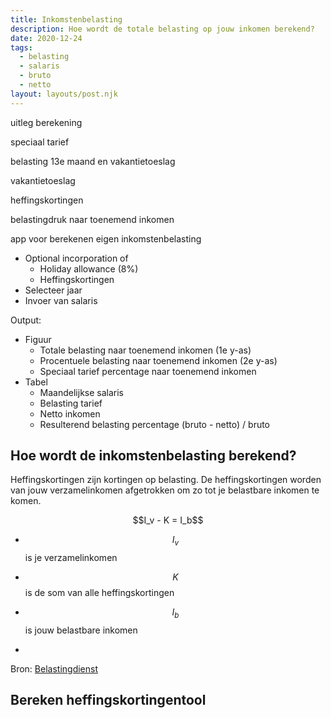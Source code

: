 ```yaml
---
title: Inkomstenbelasting
description: Hoe wordt de totale belasting op jouw inkomen berekend?
date: 2020-12-24
tags:
  - belasting
  - salaris
  - bruto
  - netto
layout: layouts/post.njk
---
```




uitleg berekening

speciaal tarief 

belasting 13e maand en vakantietoeslag

vakantietoeslag

heffingskortingen

belastingdruk naar toenemend inkomen



app voor berekenen eigen inkomstenbelasting

* Optional incorporation of
  * Holiday allowance (8%)
  * Heffingskortingen
* Selecteer jaar
* Invoer van salaris



Output:

* Figuur
  * Totale belasting naar toenemend inkomen (1e y-as)
  * Procentuele belasting naar toenemend inkomen (2e y-as)
  * Speciaal tarief percentage naar toenemend inkomen
* Tabel
  * Maandelijkse salaris
  * Belasting tarief
  * Netto inkomen
  * Resulterend belasting percentage (bruto - netto) / bruto











## Hoe wordt de inkomstenbelasting berekend?

Heffingskortingen zijn kortingen op belasting. De heffingskortingen worden van jouw verzamelinkomen afgetrokken om zo tot je belastbare inkomen te komen.

<div style="text-align:center">$$I_v - K = I_b$$</div>

* $$I_v$$ is je verzamelinkomen
* $$K$$ is de som van alle heffingskortingen
* $$I_b$$ is jouw belastbare inkomen

* 

Bron: [Belastingdienst](https://www.belastingdienst.nl/wps/wcm/connect/bldcontentnl/belastingdienst/prive/inkomstenbelasting/heffingskortingen_boxen_tarieven/heffingskortingen/totaaloverzicht/overzicht-heffingskortingen-2021)

## Bereken  heffingskortingentool



